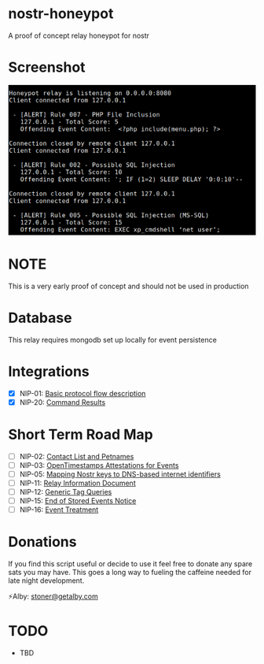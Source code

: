 # nostr-honeypot
A proof of concept relay honeypot for nostr

# Screenshot
<img src="https://github.com/ronaldstoner/nostr-honeypot/blob/main/images/poc.png?raw=true" alt="A text console showing SQL injection and cross site scripting in a honeypot relay" width="600">

# NOTE
This is a very early proof of concept and should not be used in production

# Database
This relay requires mongodb set up locally for event persistence

# Integrations
- [x] NIP-01: [Basic protocol flow description](https://github.com/nostr-protocol/nips/blob/master/01.md)
- [x] NIP-20: [Command Results](https://github.com/nostr-protocol/nips/blob/master/20.md)

# Short Term Road Map
- [ ] NIP-02: [Contact List and Petnames](https://github.com/nostr-protocol/nips/blob/master/02.md)
- [ ] NIP-03: [OpenTimestamps Attestations for Events](https://github.com/nostr-protocol/nips/blob/master/03.md)
- [ ] NIP-05: [Mapping Nostr keys to DNS-based internet identifiers](https://github.com/nostr-protocol/nips/blob/master/05.md)
- [ ] NIP-11: [Relay Information Document](https://github.com/nostr-protocol/nips/blob/master/11.md)
- [ ] NIP-12: [Generic Tag Queries](https://github.com/nostr-protocol/nips/blob/master/12.md)
- [ ] NIP-15: [End of Stored Events Notice](https://github.com/nostr-protocol/nips/blob/master/15.md)
- [ ] NIP-16: [Event Treatment](https://github.com/nostr-protocol/nips/blob/master/16.md)

# Donations
If you find this script useful or decide to use it feel free to donate any spare sats you may have. This goes a long way to fueling the caffeine needed for late night development. 

⚡Alby: stoner@getalby.com 

# TODO
- TBD
